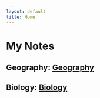 ```yaml
---
layout: default
title: Home
---
```


# My Notes
## Geography: [Geography](/Notes/Geography "Geography")
## Biology: [Biology](/Notes/Biology "Biology")